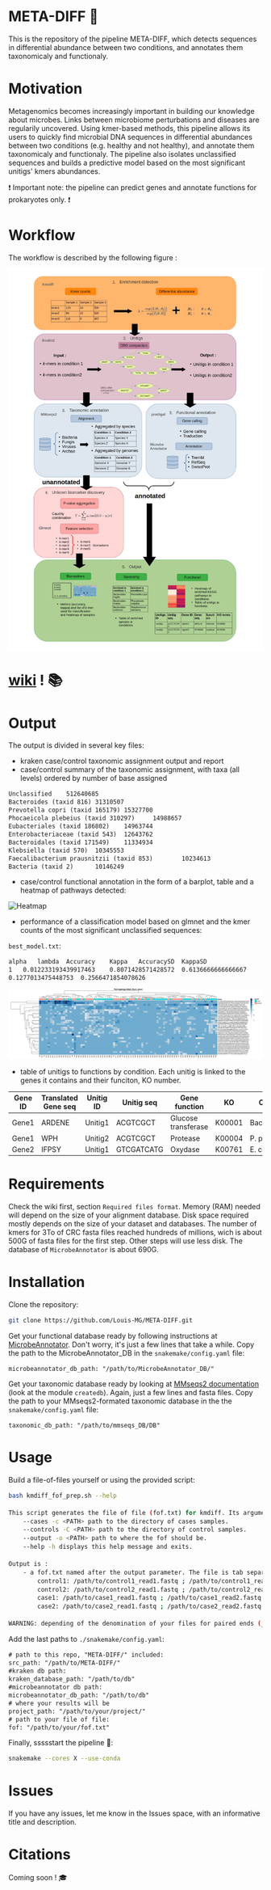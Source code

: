 # META-DIFF :microbe:

This is the repository of the pipeline META-DIFF, which detects sequences in differential abundance between two conditions, and annotates them taxonomicaly and functionaly.

# Motivation

Metagenomics becomes increasingly important in building our knowledge about microbes. Links between microbiome perturbations and diseases are regularily uncovered. Using kmer-based methods, this pipeline allows its users to quickly find microbial DNA sequences in differential abundances between two conditions (e.g. healthy and not healthy), and annotate them taxonomicaly and functionaly. The pipeline also isolates unclassified sequences and builds a predictive model based on the most significant unitigs' kmers abundances. 

:exclamation: Important note: the pipeline can predict genes and annotate functions for prokaryotes only. :exclamation: 

# Workflow

The workflow is described by the following figure :

![Schematic of the META-DIFF pipeline](/figures/pipeline.jpg?raw=true "Pipeline Overview")

# [wiki](https://github.com/Louis-MG/META-DIFF/wiki) ! :books:

# Output

The output is divided in several key files:
 - kraken case/control taxonomic assignment output and report
 - case/control summary of the taxonomic assignment, with taxa (all levels) ordered by number of base assigned 

```
Unclassified    512640685
Bacteroides (taxid 816) 31310507
Prevotella copri (taxid 165179) 15327700
Phocaeicola plebeius (taxid 310297)     14988657
Eubacteriales (taxid 186802)    14963744
Enterobacteriaceae (taxid 543)  12643762
Bacteroidales (taxid 171549)    11334934
Klebsiella (taxid 570)  10345553
Faecalibacterium prausnitzii (taxid 853)        10234613
Bacteria (taxid 2)      10146249
```

 - case/control functional annotation in the form of a barplot, table and a heatmap of pathways detected:

![Heatmap](/figures/metabolic_summary__heatmap.png?raw=true "Example of a heatmap of pathways complete at 90%")

 - performance of a classification model based on glmnet and the kmer counts of the most significant unclassified sequences:

`best_model.txt`:
```
alpha	lambda	Accuracy	Kappa	AccuracySD	KappaSD
1	0.012233193439917463	0.8071428571428572	0.6136666666666667	0.1277013475448753	0.2566471854078626
```
![Heatmap](/figures/heatmap.png "Exemple of a classification heatmap with unclassified k-mers")

 - table of unitigs to functions by condition. Each unitig is linked to the genes it contains and their funciton, KO number.

| Gene ID     | Translated Gene seq      | Unitig ID | Unitig seq | Gene function | KO | CLade |
| ------------- | ------------- | ------------- | ------------- | ------------- | ------------- | ----------- |
| Gene1 | ARDENE | Unitig1 | ACGTCGCT | Glucose transferase | K00001 | Bacteroides |
| Gene1 | WPH | Unitig2 | ACGTCGCT | Protease | K00004 | P. plebeius |
| Gene2 | IFPSY | Unitig1 | GTCGATCATG | Oxydase | K00761 | E. coli |

# Requirements 

Check the wiki first, section `Required files format`.
Memory (RAM) needed will depend on the size of your alignment database.
Disk space required mostly depends on the size of your dataset and databases. The number of kmers for 3To of CRC fasta files reached hundreds of millions, wich is about 500G of fasta files for the first step. Other steps will use less disk. The database of `MicrobeAnnotator` is about 690G.

# Installation

Clone the repository:
```bash
git clone https://github.com/Louis-MG/META-DIFF.git
```

Get your functional database ready by following instructions at [MicrobeAnnotator](https://github.com/cruizperez/MicrobeAnnotator). Don't worry, it's just a few lines that take a while.
Copy the path to the MicrobeAnnotator_DB in the `snakemake/config.yaml` file:
```
microbeannotator_db_path: "/path/to/MicrobeAnnotator_DB/"
```

Get your taxonomic database ready by looking at [MMseqs2 documentation](https://github.com/soedinglab/MMseqs2/wiki) (look at the module `createdb`). Again, just a few lines and fasta files.
Copy the path to your MMseqs2-formated taxonomic database in the the `snakemake/config.yaml` file:
```
taxonomic_db_path: "/path/to/mmseqs_DB/DB"
```

# Usage

Build a file-of-files yourself or using the provided script:
```bash
bash kmdiff_fof_prep.sh --help

This script generates the file of file (fof.txt) for kmdiff. Its arguments are:
	--cases -c <PATH> path to the directory of cases samples.
	--controls -C <PATH> path to the directory of control samples.
	--output -o <PATH> path to where the fof should be.
	--help -h displays this help message and exits.

Output is :
	- a fof.txt named after the output parameter. The file is tab separated, format:
		control1: /path/to/control1_read1.fastq ; /path/to/control1_read2.fastq
		control2: /path/to/control2_read1.fastq ; /path/to/control2_read2.fastq
		case1: /path/to/case1_read1.fastq ; /path/to/case1_read2.fastq
		case2: /path/to/case2_read1.fastq ; /path/to/case2_read2.fastq

WARNING: depending of the denomination of your files for paired ends (_R1 and _R2, _1 and _2 ...), you will have to modify lines 55-56 and 60-61. Yeah it's annoying. Add the single-end by hand.
```

Add the last paths to `./snakemake/config.yaml`:
```
# path to this repo, "META-DIFF/" included:
src_path: "/path/to/META-DIFF/"
#kraken db path:
kraken_database_path: "/path/to/db"
#microbeannotator db path:
microbeannotator_db_path: "/path/to/db"
# where your results will be
project_path: "/path/to/your/project/"
# path to your file of file:
fof: "/path/to/your/fof.txt"
```

Finally, ssssstart the pipeline :snake::
```bash
snakemake --cores X --use-conda
```

# Issues

If you have any issues, let me know in the Issues space, with an informative title and description.

# Citations 

Coming soon ! :mortar_board:

